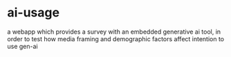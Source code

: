 # ai-usage
a webapp which provides a survey with an embedded generative ai tool, in order to test how media framing and demographic factors affect intention to use gen-ai
